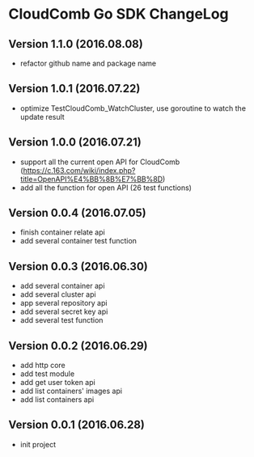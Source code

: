 # CloudComb Go SDK ChangeLog

## Version 1.1.0 (2016.08.08)
+ refactor github name and package name

## Version 1.0.1 (2016.07.22)
+ optimize TestCloudComb_WatchCluster, use goroutine to watch the update result

## Version 1.0.0 (2016.07.21)
+ support all the current open API for CloudComb (https://c.163.com/wiki/index.php?title=OpenAPI%E4%BB%8B%E7%BB%8D)
+ add all the function for open API (26 test functions)

## Version 0.0.4 (2016.07.05)
+ finish container relate api
+ add several container test function


## Version 0.0.3 (2016.06.30)
+ add several container api
+ add several cluster api
+ app several repository api
+ add several secret key api
+ add several test function

## Version 0.0.2 (2016.06.29)
+ add http core
+ add test module
+ add get user token api
+ add list containers' images api
+ add list containers api

## Version 0.0.1 (2016.06.28)
+ init project